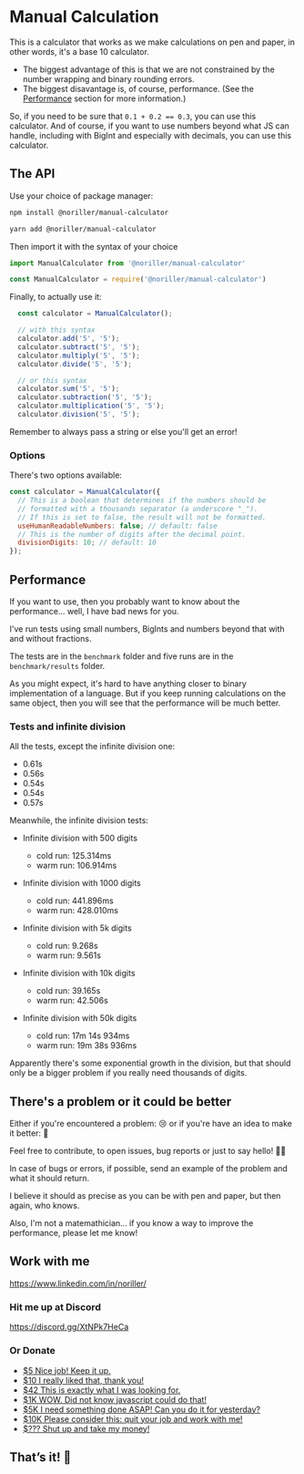 # Manual Calculation

This is a calculator that works as we make calculations on pen and paper, in other words, it's a base 10 calculator.

- The biggest advantage of this is that we are not constrained by the number wrapping and binary rounding errors.
- The biggest disavantage is, of course, performance. (See the [Performance](##performance) section for more information.)

So, if you need to be sure that `0.1 + 0.2 == 0.3`, you can use this calculator. And of course, if you want to use numbers beyond what JS can handle, including with BigInt and especially with decimals, you can use this calculator.

## The API

Use your choice of package manager:

```bash
npm install @noriller/manual-calculator
```

```bash
yarn add @noriller/manual-calculator
```

Then import it with the syntax of your choice

```js
import ManualCalculator from '@noriller/manual-calculator'
```

```js
const ManualCalculator = require('@noriller/manual-calculator')
```

Finally, to actually use it:

```js
  const calculator = ManualCalculator();

  // with this syntax
  calculator.add('5', '5');
  calculator.subtract('5', '5');
  calculator.multiply('5', '5');
  calculator.divide('5', '5');

  // or this syntax
  calculator.sum('5', '5');
  calculator.subtraction('5', '5');
  calculator.multiplication('5', '5');
  calculator.division('5', '5');
```

Remember to always pass a string or else you'll get an error!

### Options

There's two options available:

```js
const calculator = ManualCalculator({
  // This is a boolean that determines if the numbers should be
  // formatted with a thousands separator (a underscore "_").
  // If this is set to false, the result will not be formatted.
  useHumanReadableNumbers: false; // default: false
  // This is the number of digits after the decimal point.
  divisionDigits: 10; // default: 10
});
```

## Performance

If you want to use, then you probably want to know about the performance... well, I have bad news for you.

I've run tests using small numbers, BigInts and numbers beyond that with and without fractions.

The tests are in the `benchmark` folder and five runs are in the `benchmark/results` folder.

As you might expect, it's hard to have anything closer to binary implementation of a language. But if you keep running calculations on the same object, then you will see that the performance will be much better.

### Tests and infinite division

All the tests, except the infinite division one:

- 0.61s
- 0.56s
- 0.54s
- 0.54s
- 0.57s

Meanwhile, the infinite division tests:

- Infinite division with 500 digits

  - cold run: 125.314ms
  - warm run: 106.914ms

- Infinite division with 1000 digits

  - cold run: 441.896ms
  - warm run: 428.010ms

- Infinite division with 5k digits

  - cold run: 9.268s
  - warm run: 9.561s

- Infinite division with 10k digits

  - cold run: 39.165s
  - warm run: 42.506s

- Infinite division with 50k digits

  - cold run: 17m 14s 934ms
  - warm run: 19m 38s 936ms

Apparently there's some exponential growth in the division, but that should only be a bigger problem if you really need thousands of digits.

## There's a problem or it could be better

Either if you're encountered a problem: 😢 or if you're have an idea to make it better: 🤩

Feel free to contribute, to open issues, bug reports or just to say hello! 🤜🤛

In case of bugs or errors, if possible, send an example of the problem and what it should return.

I believe it should as precise as you can be with pen and paper, but then again, who knows.

Also, I'm not a matemathician... if you know a way to improve the performance, please let me know!

## Work with me

<https://www.linkedin.com/in/noriller/>

### Hit me up at Discord

<https://discord.gg/XtNPk7HeCa>

### Or Donate

- [$5 Nice job! Keep it up.](https://www.paypal.com/donate/?business=VWNG7KZD9SS4S&no_recurring=0&currency_code=USD&amount=5)
- [$10 I really liked that, thank you!](https://www.paypal.com/donate/?business=VWNG7KZD9SS4S&no_recurring=0&currency_code=USD&amount=10)
- [$42 This is exactly what I was looking for.](https://www.paypal.com/donate/?business=VWNG7KZD9SS4S&no_recurring=0&currency_code=USD&amount=42)
- [$1K WOW. Did not know javascript could do that!](https://www.paypal.com/donate/?business=VWNG7KZD9SS4S&no_recurring=0&currency_code=USD&amount=1000)
- [$5K I need something done ASAP! Can you do it for yesterday?](https://www.paypal.com/donate/?business=VWNG7KZD9SS4S&no_recurring=0&currency_code=USD&amount=5000)
- [$10K Please consider this: quit your job and work with me!](https://www.paypal.com/donate/?business=VWNG7KZD9SS4S&no_recurring=0&currency_code=USD&amount=10000)
- [$??? Shut up and take my money!](https://www.paypal.com/donate/?business=VWNG7KZD9SS4S&no_recurring=0&currency_code=USD)

## That’s it! 👏
